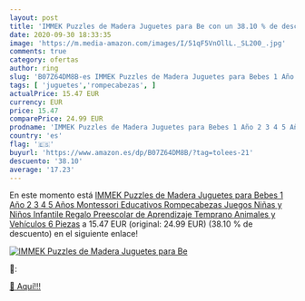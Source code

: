 ```yaml
---
layout: post
title: 'IMMEK Puzzles de Madera Juguetes para Be con un 38.10 % de descuento'
date: 2020-09-30 18:33:35
image: 'https://m.media-amazon.com/images/I/51qF5VnOllL._SL200_.jpg'
comments: true
category: ofertas
author: ring
slug: 'B07Z64DM8B-es IMMEK Puzzles de Madera Juguetes para Bebes 1 Año 2 3 4 5...'
tags: [ 'juguetes','rompecabezas', ]
actualPrice: 15.47 EUR
currency: EUR
price: 15.47
comparePrice: 24.99 EUR
prodname: 'IMMEK Puzzles de Madera Juguetes para Bebes 1 Año 2 3 4 5 Años Montessori Educativos Rompecabezas Juegos Niñas y Niños Infantile Regalo Preescolar de Aprendizaje Temprano Animales y Vehículos 6 Piezas'
country: 'es'
flag: '🇪🇸'
buyurl: 'https://www.amazon.es/dp/B07Z64DM8B/?tag=tolees-21'
descuento: '38.10'
average: '17.23'
---
```


En este momento está [IMMEK Puzzles de Madera Juguetes para Bebes 1 Año 2 3 4 5 Años Montessori Educativos Rompecabezas Juegos Niñas y Niños Infantile Regalo Preescolar de Aprendizaje Temprano Animales y Vehículos 6 Piezas](https://www.amazon.es/dp/B07Z64DM8B/?tag=tolees-21) a 15.47 EUR (original: 24.99 EUR) (38.10 %  de descuento) en el siguiente enlace!

[![IMMEK Puzzles de Madera Juguetes para Be](https://m.media-amazon.com/images/I/51qF5VnOllL._SL200_.jpg)](https://www.amazon.es/dp/B07Z64DM8B/?tag=tolees-21)

🔎:


[🛒 Aquí!!!](https://www.amazon.es/dp/B07Z64DM8B/?tag=tolees-21)
